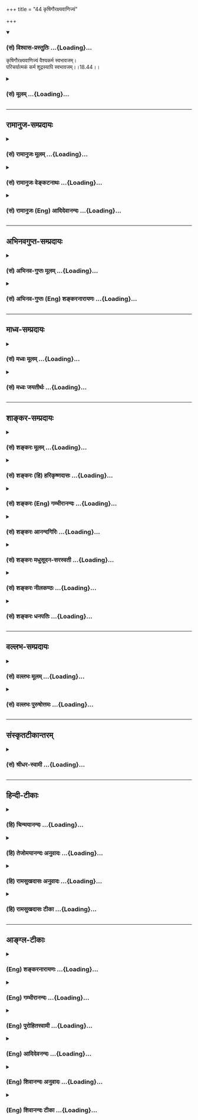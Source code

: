 +++
title = "44 कृषिगौरक्ष्यवाणिज्यं"

+++
<div class="js_include" newlevelforh1="3" title="(सं) विश्वास-प्रस्तुतिः" unfilled url="/purANam_vaiShNavam/mahAbhAratam/06-bhIShma-parva/03-bhagavad-gItA-parva/saMskRtam/vishvAsa-prastutiH/18_moxa-saMnyAsa-yogaH/44_kRShigauraxyavANi.md">
<details open><summary><h3>(सं) विश्वास-प्रस्तुतिः ...{Loading}...</h3></summary>

कृषिगौरक्ष्यवाणिज्यं वैश्यकर्म स्वभावजम्।  
परिचर्यात्मकं कर्म शूद्रस्यापि स्वभावजम्।।18.44।।
</details>
</div>
<div class="js_include collapsed" newlevelforh1="3" title="(सं) मूलम्" unfilled url="/purANam_vaiShNavam/mahAbhAratam/06-bhIShma-parva/03-bhagavad-gItA-parva/saMskRtam/mUlam/18_moxa-saMnyAsa-yogaH/44_kRShigauraxyavANi.md">
<details><summary><h3>(सं) मूलम् ...{Loading}...</h3></summary>

कृषिगौरक्ष्यवाणिज्यं वैश्यकर्म स्वभावजम्।  
परिचर्यात्मकं कर्म शूद्रस्यापि स्वभावजम्।।18.44।।
</details>
</div>


_________________
## रामानुज-सम्प्रदायः
<div class="js_include collapsed" newlevelforh1="3" title="(सं) रामानुजः मूलम्" unfilled url="/purANam_vaiShNavam/mahAbhAratam/06-bhIShma-parva/03-bhagavad-gItA-parva/saMskRtam/rAmAnujaH/mUlam/18_moxa-saMnyAsa-yogaH/44_kRShigauraxyavANi.md">
<details><summary><h3>(सं) रामानुजः मूलम् ...{Loading}...</h3></summary>

।।18.44।।**कृषिः** सस्योत्पादनकर्षणम्। **गोरक्ष्यं** पशुपालनम् इत्यर्थः।
**वाणिज्यं** धनसंचयहेतुभूतं क्रयविक्रयात्मकं कर्म। एतद् **वैश्य**स्य
**स्वभावजं कर्म।** पूर्ववर्णत्रयपरिचर्यारूपं **शूद्रस्य स्वभावजं
कर्म। तद् एतत् चतुर्णां वर्णानां वृत्तिभिः सह कर्तव्यानां
शास्त्रविहितानां यज्ञादिकर्मणां प्रदर्शनार्थम् उक्तम्। यज्ञादयो हि
त्रयाणां वर्णानां साधारणाः; शमदमादयः अपि त्रयाणां वर्णानां मुमुक्षूणां
साधारणाः। ब्राह्मणस्य तु सत्त्वोद्रेकस्य स्वाभाविकत्वेन शमदमादयः
सुखोपादानाः इति कृत्वा तस्य शमदमादयः स्वभावजं कर्म इति उक्तम्।
क्षत्रियवैश्ययोः तु स्वतो रजस्तमःप्रधानत्वेन शमदमादयो दुःखोपादानाः इति
कृत्वा न तत्कर्म इति उक्तम्। ब्राह्मणस्य तु वृत्तिः
याजनाध्यापनप्रतिग्रहाः। क्षत्रियस्य जनपदपरिपालनम्। वैश्यस्य कृष्यादयो
यथोक्ताः। शूद्रस्य तु कर्तव्यं वृत्तिः च पूर्ववर्णत्रयपरिचर्या एव।**

</details>
</div>
<div class="js_include collapsed" newlevelforh1="3" title="(सं) रामानुजः वेङ्कटनाथः" unfilled url="/purANam_vaiShNavam/mahAbhAratam/06-bhIShma-parva/03-bhagavad-gItA-parva/saMskRtam/rAmAnujaH/venkaTanAthaH/18_moxa-saMnyAsa-yogaH/44_kRShigauraxyavANi.md">
<details><summary><h3>(सं) रामानुजः वेङ्कटनाथः ...{Loading}...</h3></summary>

  
  
।।18.44।। रूढिं व्युत्पत्तिं चानुसृत्य फलतः स्वरूपतश्च कृषिं दर्शयति --
सस्योत्पादनं कर्षणमिति। एवं वाणिज्यव्याख्यानेऽपि ग्राह्यम्। गौः रक्ष्या
यत्र; तत्कर्म गोरक्ष्यमित्यभिप्रायेणाऽऽहपशुपालनमिति। रक्ष्यमिति भावार्थं
वा; रक्षणमित्यर्थः। गौरक्ष्यमिति वा पाठः। गा रक्षतीति गोरक्षः; तस्य कर्म
गौरक्ष्यं पशुपालनं वणिजः कर्म वाणिज्यमितिवत्। एवं विशः कर्म
वैश्यंगुणवचनब्राह्मणादिभ्यः कर्मणि च \[अष्टा.5।1।124\] इति
ष्यञ्प्रत्ययः।  
  
शास्त्रान्तरानुसारेण परिचर्यायाः प्रकृतत्रितयानुबन्धित्वमाह --
पूर्ववर्णत्रयेति। ननु षट्कर्मा ब्राह्मणः; त्रिकर्माणौ क्षत्ति्रयवैश्यौ;
शूद्रस्यापिभार्यारतिः शुचिर्भृत्यभर्ता श्राद्धक्रियान्वितः (क्रियारतः --
क्रियापरः)। नमस्कारेण मन्त्रेण पञ्चयज्ञान्न हापयेत् \[या.स्मृ.1।5।121\]
इत्यादयो धर्मा विधीयन्ते तत्कथमिह तत्कर्मणामियत्तानिर्देशः इत्यत्राऽऽह
-- तदेतदिति। प्रदर्शनीयानुदाहरतियज्ञादयो हीति। प्रदर्शनार्थत्वे
हेत्वन्तरमाह शमदमादयोऽपीति। शमादीनां मोक्षार्थिवर्णत्रयसाधारण्येन कथं
ब्राह्मणस्यैव तदुक्तमित्यत्राऽऽहब्राह्मणस्य त्विति। स्वभावप्रभवैः \[18।41
इति पूर्वोक्तानुविधानात्सहजत्वविवक्षयात्र स्वभावजशब्द इत्यभिप्रायेणाऽऽह
-- सत्त्वोद्रेकस्य स्वाभाविकत्वेन शमदमादयः सुखोपादाना इति।
वर्णान्तरगुणसम्भेदं निर्वहति -- क्षत्ति्रयवैश्ययोरिति। न
तत्कर्मेत्युक्तमिति तत्कर्मेति नोक्तमित्यन्वयः। उक्तानां वृत्तीनां
प्रदर्शनार्थत्वाय चतुर्णां वृत्त्यंशं विविच्य विविनक्तिब्राह्मणस्य तु
वृत्तिरित्यादिना। शूद्रधर्मो वृत्तिश्च याज्ञवल्क्येन स्मर्यते --
शूद्रस्य द्विजशुश्रूषा तयाऽजीवन्वणिग्भवेत्। शिल्पैर्वा
विविधैर्जीवेद्द्विजातिहितमाचरन् \[1।5।120\] इति मनुस्तत्र विशेषमाह --
विप्रसेवैव शूद्रस्य विशिष्टं कर्म कीर्त्यते \[10।123\] इति
तदिदमभिप्रेत्याऽऽह -- शूद्रस्य तु कर्तव्यं वृत्तिश्च
पूर्ववर्णंत्रयपरिचर्यैवेति।  
  
नन्विदमयुक्तंभार्यारतिः इत्यादेरुक्तत्वात्मां हि पार्थ व्यपाश्रित्य
इत्यारभ्यस्त्रियो वैश्यास्तथा शूद्रास्तेऽपि यान्ति परां गतिम् \[9।32\]
इति च स्वयमेवाऽऽहवसन्ते दीक्षयेद्विप्रम् इत्यारभ्यहेमन्ते शूद्रमेव च।
स्त्रियं च वर्षाकाले तु पञ्चरात्रविधानतः इति भगवत्समाराधनार्थं दीक्षा च
विहिता तथाब्राह्मणैः क्षत्ति्रयैर्वैश्यैः शूद्रैश्च कृतलक्षणैः।
अर्चनीयश्च सेव्यश्च नित्ययुक्तैः स्वकर्मसु।। सात्त्वतं विधिमास्थाय गीतः
सङ्कर्षणेन यः \[म.भा.66।3940\] इति दीक्षितशूद्रादेर्भगवदर्चनादिकं
स्पष्टमुक्तम्। तथा युगधर्मान् प्रक्रम्योच्यते -- कृतं नाम युगं पूर्वं
यत्र धर्मः सनातनः। कृतमेव न कर्तव्यं यस्मिन् काले नरोत्तम। ब्राह्मणाः
क्षत्ति्रया वैश्याः शूद्राश्च कृतलक्षणाः। कृते युगे समभवन् स्वकर्मनिरताः
सदा।। एकवेदसमायुक्ता एकमन्त्रविधिक्रियाः। पृथग्धर्मास्त्वेकवेद्या
धर्ममेकमनुव्रताः।। चातुराश्रम्ययुक्तेन कर्मणा कालयोगिना। अकामफलसंयोगात्
प्राप्नुवन्ति परां गतिम्।। \[वि.ध.108।19\] इति।  
  
श्रीसात्त्वते च -- अष्टाङ्गयोगयुक्तानां हृद्यागनिरतात्मनाम्।
योगिनामधिकारः स्यादेकस्मिन् हृदयेशये।। व्यामिश्रयागयुक्तानां विप्राणां
वेदवादिनाम्। समन्त्रे तु चतुर्व्यूहे ह्यधिकारो न चान्यथा।। त्रयाणां
क्षत्ति्रयादीनां प्रपन्नानां च तत्त्वतः। अमन्त्रमधिकारस्तु
चतुर्व्यूहक्रियाक्रमे।। सक्रिये मन्त्रचक्रे तु वैभवीये विवेकिनाम्।
ममतासन्निरस्तानां स्वकर्मनिरतात्मनाम्।। कर्मवाङ्मनसैः सम्यग्भक्तानां
परमेश्वरे। चतुर्णामधिकारो वै वृत्ते दीक्षाक्रमे सति \[7।8।9।10।11\]
इत्यधिकारविशेषनियमः कृतः। सप्तमे च व्रतविधानपरिच्छेदेदानार्चने तु
शूद्राणां व्रतकर्मणि सर्वदा। असिद्धान्नं तु विहितं सिद्धं वा
ब्राह्मणेच्छया।। स्वकर्मणा यथोत्कर्षमभ्येति च तथार्चनात्।
तस्मात्स्वेनाधिकारेण कुर्यादाराधनं सदा।। सर्वत्राधिकृतो विप्रो
वासुदेवादिपूजने। यथा तथा न
क्षत्त्राद्यास्तस्माच्छास्त्रार्थमाचरेत्।। नयेन्नक्ताशनैर्भक्त्या
दिनान्येतानि मौद्गल। व्रताद्यन्ते तु विहितं परिपीडं हि तस्य
वा।। \[7।53।54।55।56\] इति व्रतविशेषक्रमो दर्शितः। मौद्गलेति
भगवच्छास्त्रे शूद्रनाम। परिपीडमुपवासः। तथा मन्त्रेषु चैवं नियमोऽन्यत्र
कृतः। वौषट्स्वाहावषट्कारनिष्ठानां तु प्रतिक्रिया। नमस्कारेण विहिता इति।
तथा नारदीये श्रीमदष्टाक्षरकल्पे -- न स्वरः प्रणवोऽङ्गानि
नाप्यन्यविधयस्तथा। स्त्रीणां तु शूद्रजातीनां मन्त्रमात्रोक्तिरिष्यते
\[ना.अ.क.1।120\] इति।  
  
एवमेकादशीव्रतादयोऽपि सर्वसाधारणाः पुराणादिषु पठ्यन्ते। तथान्येऽपि
वर्ज्यावर्ज्यनियमाः कतिकति धर्मशास्त्रादिषु कथ्यन्ते। यथा --
कपिलाक्षीरपानेन ब्राह्मणीगमनेन च। शूद्रे वेदाक्षरेणैव निष्कृतिर्न
विधीयते (वेदाक्षरविचारेण शूद्रस्य नरकं
ध्रुवम्)।। \[पा.स्मृ.1।74\]हृत्कण्ठतालुगाभिस्तु यथासङ्ख्यं द्विजातयः।
शुध्येरन् स्त्री च शूद्रश्च सकृत्स्पृष्टाभिरन्ततःतेषां स एवाचमनकल्प अधिक
अहरहः()। केशश्मश्रुलोमनखवापनम् इत्यादि। तस्मात्जपस्तपस्तीर्थयात्रा
प्रव्रज्या मन्त्रसाधनम्। देवताराधनं चैव स्त्रीशूद्रपतनानि षट् इत्यादिकं
विहितव्यतिरिक्तवर्णत्रयशुश्रूषाविरुद्धविषयमिति योज्यम्। अपि च -- न
शूद्रा भगवद्भक्ता विप्रा भागवताः स्मृताः \[वि.सं.24।10\]
इत्यादिवचनाज्जयाख्यसंहितादिषु भागवतानां चतुर्णां समत्ववचनाच्च
भगवत्परिचर्यावशाद्वर्णत्रयपरिचर्यानिवृत्तिरपि सम्भवेत्। अतः कथंशूद्रस्य
तु कर्तव्यं वृत्तिश्च पूर्ववर्णत्रयपरिचर्यैव इति भाषितम्। अत्र ब्रूमः --
यद्यपि विहितव्यतिरिक्तविषयाः सर्वनिषेधाः विशिष्टसंस्कारगुणविशेषादिमतां च
शूद्राणामपि धर्मविशेषा विहिताः; तथापि ते सर्वे
वर्णत्रयपरिचर्याख्यप्रधानधर्माविरोधेन तन्नियुक्तैः शूद्रैः
तत्परिचर्याभावनयैवानुष्ठेयाः। अत एव ह्यत्रोच्यते,परिचर्यात्मकं कर्म इति।
अन्यथा परिचर्येत्येव वक्तव्यम् नच निष्प्रयोजनाधिकग्रहणं युक्तम्।  
  
आमनन्ति चरहस्याम्नायविदः -- ज्ञानज्ञापनसम्प्रेषणकर्मा ब्राह्मणः;
ज्ञानपरित्राणकर्मा क्षत्ति्रयः; ज्ञानबीजवर्धनकर्मा वैश्यः;
ज्ञानपर्युत्थानकर्मा शूद्रः; कृतयुगस्यान्ते त्रेतायुगस्यादौ
ब्राह्मणक्षत्ति्रयवैश्यशूद्रा भिद्यन्ते; तेषां भिन्नानां दृष्टिः न तथा
भवति; पथ्या रसना न तथा भवन्ति पुष्पफलमोषधिवनस्पतयो न तथा दधते तां
दृष्ट्वा ब्राह्मणक्षत्ति्रयवैश्यशूद्राणामसूया प्रादुर्बभूव -- शूद्रः
प्रथमजातिर्न वः पर्युत्थास्यामीति; वैश्यो द्वितीयजातिर्न वो बीजानि
वर्धयिष्यामीति; क्षत्ति्रयस्तृतीयजातिर्न वः परित्रास्य इति। तान्
ब्राह्मण इत्याह। आस्थिता यूयं न वो वक्ष्यामि इति। अत्र पर्युत्थानं
परिचर्या। एवं शूद्रः साधुः इत्यादिप्रकरणान्तराणि च द्रष्टव्यानि। एतेनन
शूद्रा भगवद्भक्ताः इत्यादिस्तुतिवाक्येन
वर्णत्रयपरिचर्यादिनिवृत्तिप्रसङ्गोऽपि प्रत्युक्तः; भगवदेकान्तशूद्रस्यैव
पर्युत्थानविधेः। भगवद्भक्तिस्तुतिपरत्वादेव हिसर्ववर्णेषु ते शूद्रा ये
ह्यभक्ता जनार्दने \[वि.सं.24।10\] इति व्यतिरेकनिन्दा। किं तर्ह्यत्र
स्तुतिनिन्दालम्बनम् आन्तरः सत्त्वादिगुणोन्मेषः। यदपेक्षया ब्राह्मणादेरेव
ब्रह्मण्यादिकं श्रुत्यादिषु कीर्त्यते -- मौनं चामौनं च निर्विद्याथ
ब्राह्मणः \[बृ.उ.3।5।1\] इति। विष्णुं क्रान्तं (विष्णुक्रान्तं) वासुदेवं
विजानन्विप्रो विप्रत्वं गच्छते तत्त्वदर्शी
\[शा.उ.4म.भा.13।16।2\]चण्डालमपि वृत्तस्थं तं देवा ब्राह्मणं विदुः
इत्यादि।  
  
यत्तु शारीरसत्त्वादिगुणतारतम्यनिबन्धनं जातिरूपं ब्राह्मण्यादिकं;
तस्यान्तरसत्त्वोन्मेषादावप्यनुवृत्तेराशरीरपातं जातिनियमः स्थित एव।
तदनुबन्धिनश्च धर्मास्तत एवावतिष्ठन्ते। अत एव हि विदितब्रह्मविद्योऽपि
विदुरः स्वस्य तद्वचनेऽनधिकारमाह -- शूद्रयोनावहं जातो
नातोऽन्यद्वक्तुमुत्सहे \[म.भा.5।41।5\] इति। शमादिगुणपौष्कल्ययोगिनि तु
शूद्रादौ स्त्रीधर्मिण्यां जनन्यामिवावज्ञानादिनिवृत्तिमात्रविशेषापेक्षया
जातिसामान्यवीक्षणप्रतिषेध इति। यथा स्मरन्ति -- एतैः समेतः शूद्रोऽपि
वार्धके मानमर्हति इति। अत एवभक्तिरष्टविधा ह्येषा यस्मिन् म्लेच्छेऽपि
वर्तते। तस्मै देयं ततो ग्राह्यं स च पूज्यो यथा ह्यहम्
\[गा.रु.पू.ख.219।7।8\] इत्यादिकमनुपप्लवपर्यन्ततयाऽपि निर्व्यूढम्।
साम्योक्तिरपि सर्वोत्कर्षफलादिसाम्यविषया अपशूद्रनयाद्यविरोधश्च। उक्तं
चाचार्यैर्भागवतत्वेन शूद्रस्योत्कर्षे ब्राह्मणस्यापि तेनैवोत्कर्ष इति
पुनर्वैषम्यमिति सर्वं समञ्जसम्। अतः सुष्ठूक्तं -- शूद्रस्य
वृत्तिकर्तव्ययोरैक्यम् इति। ,

</details>
</div>
<div class="js_include collapsed" newlevelforh1="3" title="(सं) रामानुजः (Eng) आदिदेवानन्दः" unfilled url="/purANam_vaiShNavam/mahAbhAratam/06-bhIShma-parva/03-bhagavad-gItA-parva/saMskRtam/rAmAnujaH/english/AdidevAnandaH/18_moxa-saMnyAsa-yogaH/44_kRShigauraxyavANi.md">
<details><summary><h3>(सं) रामानुजः (Eng) आदिदेवानन्दः ...{Loading}...</h3></summary>

18.44 'Agriculture' is cultivation to produce crops. The meaning of
'cattle breeding' is the protection and rearing of cattle. 'Trade' is
the activity causing the amassing of wealth through buying and selling.
This is the duty of Vaisya born of his inherent nature. The duty of a
Sudra, born of his inherent nature, is service to the three Orders
mentioned earlier. All these have been described to stress that the
occupational activities of the four stations are auxiliary to the
performance of sacrifices etc., which are ordained by the Sastra.
Sacrifices etc., are common to the first three stations. Control of the
senses etc., are common to those who, among the first three stations,
are anxious for release. As a Brahmana possesses preponderance of
Sattva, and as the control of the senses, mind etc., can be performed by
him easily and naturally, control of the senses etc., have been
prescribed as his duty. As control of the mind, senses etc., can be
performed only with difficulty by the Ksatriyas and the Vaisyas owing to
the preponderance of Rajas and Tamas respectively in them, these have
not been stated as their duty. The occupation of a Brahmana is
officiating as priest in sacrifices, teaching the Vedas and receiving
gifts. The occupation of a Ksatriya is protecting the people and that of
the Vaisyas is farming etc., as mentioned before. The duty and
occupation of the Sudra is service to the three stations.

</details>
</div>


_________________
## अभिनवगुप्त-सम्प्रदायः
<div class="js_include collapsed" newlevelforh1="3" title="(सं) अभिनव-गुप्तः मूलम्" unfilled url="/purANam_vaiShNavam/mahAbhAratam/06-bhIShma-parva/03-bhagavad-gItA-parva/saMskRtam/abhinava-guptaH/mUlam/18_moxa-saMnyAsa-yogaH/44_kRShigauraxyavANi.md">
<details><summary><h3>(सं) अभिनव-गुप्तः मूलम् ...{Loading}...</h3></summary>

।।18.41 -- 18.60।। एवमियता षण्णां प्रत्येकं त्रिस्वरूपत्वं धृत्यादीनां च
प्रतिपादितम्। तन्मध्यात् सात्त्विके राशौ वर्तमानो दैवीं संपदं प्राप्त इह
ज्ञाने योग्यः; त्वं च तथाविधः इत्यर्जुनः प्रोत्साहितः। अधुना तु इदमुच्यते
-- यदि तावदनया ज्ञानबुद्ध्या कर्मणि भवान् प्रवर्तते तदा
स्वधर्मप्रवृत्त्या विज्ञानपूततया च न कर्मसंबन्धस्तव। अथैतन्नानुमन्यसे;
तदवश्यं तव प्रवृत्त्या तावत् भाव्यम् जातेरेव तथाभावे स्थितत्वात्। यतः
सर्वः स्वभावनियतः +++(S;;N स्वस्वभावनियतः )+++ कुतश्चिद्दोषात्
तिरोहिततत्स्वभावः +++(S;;N -- हिततत्तत्स्वभावः )+++ कंचित्कालं भूत्वापि;
तत्तिरोधायकविगमे स्वभावं व्यक्त्यापन्नं लभत एव। तथाहि एवंविधो वर्णनां
स्वभावः। एवमवश्यंभाविन्यां प्रवृत्तौ ततः फलविभागिता भवेत्।। तदाह --
ब्राह्मणेत्यादि अवशोऽपि तत् इत्यन्तम्। ब्राह्मणादीनां
कर्मप्रविभागनिरूपणस्य स्वभावोऽश्यं नातिक्रामति,+++(S; ; N omit न and read
अतिक्रामति )+++ इति क्षत्रियस्वभावस्य भवतोऽनिच्छतोऽपि प्रकृतिः स्वभावाख्या
नियोक्तृताम् अव्यभिचारेण भजते। केवलं तया नियुक्तस्य पुण्यपापसंबन्धः। अतः
मदभिहितविज्ञानप्रमाणपुरःसरीकारेण कर्माण्यनुतिष्ठ। तथा सति बन्धो
निवर्त्स्यति। इत्यस्यार्थस्य परिकरघटनतात्पर्यं +++(S; ; N -- करबन्धघटन --
)+++ महावाक्यार्थस्य। अवान्तरवाक्यानां स्पष्टा ( ष्टोऽ ) र्थः। समासेन +++(S
omits समासेन )+++ ( श्लो. 50 ) संक्षेपेण। ज्ञानस्य; प्रागुक्तस्य। निष्ठां (
ष्ठा ) वाग्जालपरिहारेण निश्चितामाह। बुद्ध्या विशुद्धया इत्यादि सर्वमेतत्
व्याख्यातप्रायमिति न पुनरायस्यते,+++(N -- रारभ्यते )+++।

</details>
</div>
<div class="js_include collapsed" newlevelforh1="3" title="(सं) अभिनव-गुप्तः (Eng) शङ्करनारायणः" unfilled url="/purANam_vaiShNavam/mahAbhAratam/06-bhIShma-parva/03-bhagavad-gItA-parva/saMskRtam/abhinava-guptaH/english/shankaranArAyaNaH/18_moxa-saMnyAsa-yogaH/44_kRShigauraxyavANi.md">
<details><summary><h3>(सं) अभिनव-गुप्तः (Eng) शङ्करनारायणः ...{Loading}...</h3></summary>

18.44 See Comment under 18.60

</details>
</div>


_________________
## माध्व-सम्प्रदायः
<div class="js_include collapsed" newlevelforh1="3" title="(सं) मध्वः मूलम्" unfilled url="/purANam_vaiShNavam/mahAbhAratam/06-bhIShma-parva/03-bhagavad-gItA-parva/saMskRtam/madhvaH/mUlam/18_moxa-saMnyAsa-yogaH/44_kRShigauraxyavANi.md">
<details><summary><h3>(सं) मध्वः मूलम् ...{Loading}...</h3></summary>

।।18.44।। Sri Madhvacharya did not comment on this sloka.,

</details>
</div>
<div class="js_include collapsed" newlevelforh1="3" title="(सं) मध्वः जयतीर्थः" unfilled url="/purANam_vaiShNavam/mahAbhAratam/06-bhIShma-parva/03-bhagavad-gItA-parva/saMskRtam/madhvaH/jayatIrthaH/18_moxa-saMnyAsa-yogaH/44_kRShigauraxyavANi.md">
<details><summary><h3>(सं) मध्वः जयतीर्थः ...{Loading}...</h3></summary>

।।18.44।। Sri Jayatirtha did not comment on this sloka.  
  

</details>
</div>


_________________
## शाङ्कर-सम्प्रदायः
<div class="js_include collapsed" newlevelforh1="3" title="(सं) शङ्करः मूलम्" unfilled url="/purANam_vaiShNavam/mahAbhAratam/06-bhIShma-parva/03-bhagavad-gItA-parva/saMskRtam/shankaraH/mUlam/18_moxa-saMnyAsa-yogaH/44_kRShigauraxyavANi.md">
<details><summary><h3>(सं) शङ्करः मूलम् ...{Loading}...</h3></summary>

।।18.44।। --,**कृषिगौरक्ष्यवाणिज्यं** कृषिश्च गौरक्ष्यं च वाणिज्यं च
कृषिगौरक्ष्यवाणिज्यम्; कृषिः भूमेः विलेखनम्; गौरक्ष्यं गाः रक्षतीति
गोरक्षः तस्य भावः गौरक्ष्यम्; पाशुपाल्यम् इत्यर्थः; वाणिज्यं वणिक्कर्म
क्रयविक्रयादिलक्षणं **वैश्यकर्म** वैश्यजातेः कर्म वैश्यकर्म **स्वभावजम्।
परिचर्यात्मकं** शुश्रूषास्वभावं **कर्म शूद्रस्यापि स्वभावजम्**।।  
  
एतेषां जातिविहितानां कर्मणां सम्यगनुष्ठितानां स्वर्गप्राप्तिः फलं
स्वभावतः; वर्णा आश्रमाश्च स्वकर्मनिष्ठाः प्रेत्य कर्मफलमनुभूय ततः शेषेण
विशिष्टदेशजातिकुलधर्मायुःश्रुतवृत्तवित्तसुखमेधसो जन्म प्रतिपद्यन्ते
इत्यादिस्मृतिभ्यः (आ. स्मृ. 2।2।2।3) पुराणे च वर्णिनाम् आश्रमिणां च
लोकफलभेदविशेषस्मरणात्। कारणान्तरात्तु इदं वक्ष्यमाणं फलम् --,

</details>
</div>
<div class="js_include collapsed" newlevelforh1="3" title="(सं) शङ्करः (हि) हरिकृष्णदासः" unfilled url="/purANam_vaiShNavam/mahAbhAratam/06-bhIShma-parva/03-bhagavad-gItA-parva/saMskRtam/shankaraH/hindI/harikRShNadAsaH/18_moxa-saMnyAsa-yogaH/44_kRShigauraxyavANi.md">
<details><summary><h3>(सं) शङ्करः (हि) हरिकृष्णदासः ...{Loading}...</h3></summary>

।।18.44।। कृषि; गोरक्षा और वाणिज्य -- भूमिमें हल चलानेका नाम कृषि है;
गौओंकी रक्षा करनेवाला गोरक्ष है; उसका भाव गौरक्ष्य यानी पशुओंको पालना है
तथा क्रयविक्रयरूप वणिक् कर्मका नाम वाणिज्य है ये तीनों वैश्यकर्म हैं
अर्थात् वैश्यजातिके स्वाभाविक कर्म हैं। वैसे ही शूद्रका भी; परिचर्यात्मक
अर्थात् सेवारूप कर्म; स्वाभाविक है। जातिके उद्देश्यसे कहे हुए इन
कर्मोंका भलीप्रकार अनुष्ठान किये जानेपर स्वर्गकी प्राप्तिरूप स्वाभाविक
फल होता है। क्योंकि अपने कर्मोंमें तत्पर हुए वर्णाश्रमावलम्बी मरकर;
परलोकमें कर्मोंका फल भोगकर; बचे हुए कर्मफलके अनुसार श्रेष्ठ देश; काल;
जाति; कुल; धर्म; आयु; विद्या; आचार; धन; सुख और मेधा आदिसे युक्त; जन्म
ग्रहण करते हैं इत्यादि स्मृतिवचन हैं और पुराणमें भी वर्णाश्रमियोंके लिये
अलगअलग लोकप्राप्तिरूप फलभेद बतलाया गया है।

</details>
</div>
<div class="js_include collapsed" newlevelforh1="3" title="(सं) शङ्करः (Eng) गम्भीरानन्दः" unfilled url="/purANam_vaiShNavam/mahAbhAratam/06-bhIShma-parva/03-bhagavad-gItA-parva/saMskRtam/shankaraH/english/gambhIrAnandaH/18_moxa-saMnyAsa-yogaH/44_kRShigauraxyavANi.md">
<details><summary><h3>(सं) शङ्करः (Eng) गम्भीरानन्दः ...{Loading}...</h3></summary>

18.44 Svabyavajam, the natural; vaisya-karma, duties of the Vaisyas, of
the Vaisya caste; are krsi-gauraksyavanijyam, agriculture, cattle
rearing and trade: Krsi is tilling of land. Orre who rears cattle (go)
is goraksa; the abstract form of that word is gauraksyam,
animal-husbandry. Vanijyam means the occupation of a trader, consisting
of buying and selling. Sudrasya, of the Sudra; api, too; svabhavajam,
the natural; karma, duty; is paricaryatmakam, in the form of service.
When rightly pursued, the natural result of these duties enjoined for
the castes is the attainment of heaven-which act is evident from such
Smrti texts as, 'People belonging to the castes and stages of life, who
are true to their own duties, experience after death the fruit of their
actions. And after that, as a result of the remnants of their merits
they are born in some excellent region, caste and family, with greater
piety, longevity, learning, conduct, wealth, happiness and intelligence'
(Ap. Dh. Su. 2.2.2.3), etc. And in the Puranas also it is particularly
mentioned that poeple belonging to the (different) castes and stages of
life come to have specific results in the form of different worlds. But
this result that is going to be stated follows from a different cause:

</details>
</div>
<div class="js_include collapsed" newlevelforh1="3" title="(सं) शङ्करः आनन्दगिरिः" unfilled url="/purANam_vaiShNavam/mahAbhAratam/06-bhIShma-parva/03-bhagavad-gItA-parva/saMskRtam/shankaraH/AnandagiriH/18_moxa-saMnyAsa-yogaH/44_kRShigauraxyavANi.md">
<details><summary><h3>(सं) शङ्करः आनन्दगिरिः ...{Loading}...</h3></summary>

।।18.44।। वैश्यशूद्रयोः कर्म विवक्षयानुवदति -- **कृषीति।** स्पष्टार्थः।

</details>
</div>
<div class="js_include collapsed" newlevelforh1="3" title="(सं) शङ्करः मधुसूदन-सरस्वती" unfilled url="/purANam_vaiShNavam/mahAbhAratam/06-bhIShma-parva/03-bhagavad-gItA-parva/saMskRtam/shankaraH/madhusUdana-sarasvatI/18_moxa-saMnyAsa-yogaH/44_kRShigauraxyavANi.md">
<details><summary><h3>(सं) शङ्करः मधुसूदन-सरस्वती ...{Loading}...</h3></summary>

।।18.44।। कृषीति। कृषिरन्नोत्पत्त्यर्थं भूमेर्विलेखनम्। गोरक्षस्य भावो
गौरक्ष्यं पाशुपाल्यम्। वाणिज्यं वणिजः कर्म क्रयविक्रयादिलक्षणम्।
कुसीदमप्यत्रान्तर्गमनीयं वैश्यकर्म वैश्यजातेः कर्म स्वभावजं
तमउपसर्जनरजोगुणस्वभावजम्। परिचर्यात्मकं द्विजातिशुश्रूषात्मकं कर्म
शूद्रस्यापि स्वभावजं रजउपसर्जनतमोगुणस्वभावजम्।

</details>
</div>
<div class="js_include collapsed" newlevelforh1="3" title="(सं) शङ्करः नीलकण्ठः" unfilled url="/purANam_vaiShNavam/mahAbhAratam/06-bhIShma-parva/03-bhagavad-gItA-parva/saMskRtam/shankaraH/nIlakaNThaH/18_moxa-saMnyAsa-yogaH/44_kRShigauraxyavANi.md">
<details><summary><h3>(सं) शङ्करः नीलकण्ठः ...{Loading}...</h3></summary>

।।18.44।। वैश्यशूद्रयोः कर्माण्याह -- **कृषीति।** स्पष्टार्थः श्लोकः।

</details>
</div>
<div class="js_include collapsed" newlevelforh1="3" title="(सं) शङ्करः धनपतिः" unfilled url="/purANam_vaiShNavam/mahAbhAratam/06-bhIShma-parva/03-bhagavad-gItA-parva/saMskRtam/shankaraH/dhanapatiH/18_moxa-saMnyAsa-yogaH/44_kRShigauraxyavANi.md">
<details><summary><h3>(सं) शङ्करः धनपतिः ...{Loading}...</h3></summary>

।।18.44।। क्षात्रं कर्म व्युत्पाद्य वैश्यशूद्रयोस्तद्दर्शयति।
कृषिर्भूमेर्विलेखनम्। गां रजतीति गोरक्षः तस्य भावो गौरक्ष्यं
पाशुपाल्यम्। वाणिज्यं क्रयविक्रयादिलक्षणं वणिक्कर्म कृषिगौरक्ष्यवाणिज्यं
वैश्यजातेः कर्मस्वभावजं स्वभावप्रभवेन तमउपसर्जनरजोगुणेन प्रविभक्तम्।
परिचर्यात्मकं द्विजातिशूश्रूषास्वभावं कर्म शूद्रस्य शूद्रजातेरपि
स्वभावजं स्वभावप्रभवेन रजउपसर्जनतमोगुणेन प्रविभक्तमित्यर्थः।

</details>
</div>


_________________
## वल्लभ-सम्प्रदायः
<div class="js_include collapsed" newlevelforh1="3" title="(सं) वल्लभः मूलम्" unfilled url="/purANam_vaiShNavam/mahAbhAratam/06-bhIShma-parva/03-bhagavad-gItA-parva/saMskRtam/vallabhaH/mUlam/18_moxa-saMnyAsa-yogaH/44_kRShigauraxyavANi.md">
<details><summary><h3>(सं) वल्लभः मूलम् ...{Loading}...</h3></summary>

।।18.44।। वैश्यशूद्रयोराह -- कृषीति। कुसीदस्य वाणिज्ये निवेशनान्न
पृथगुक्तिः द्विजपरिचर्यात्मकं शूद्रस्येति मर्यादा इयं परिचर्यां भगवति
कृता चेत्सर्वेषां उत्तमफलदा भवेत्यद्वृत्त्या तुष्यते हरिः इति वाक्यात्।
स्पष्टमन्यत्।

</details>
</div>
<div class="js_include collapsed" newlevelforh1="3" title="(सं) वल्लभः पुरुषोत्तमः" unfilled url="/purANam_vaiShNavam/mahAbhAratam/06-bhIShma-parva/03-bhagavad-gItA-parva/saMskRtam/vallabhaH/puruShottamaH/18_moxa-saMnyAsa-yogaH/44_kRShigauraxyavANi.md">
<details><summary><h3>(सं) वल्लभः पुरुषोत्तमः ...{Loading}...</h3></summary>

  
  
।।18.44।। वैश्यस्याऽऽह -- कृषीति। कृषिः कर्षणं; गोरक्ष्यं पशुपालनं;
वाणिज्यं क्रयविक्रयात्मकम्; एतत् वैश्यस्य स्वभावाज्जातं कर्म।
शूद्रस्याऽऽह -- परिचर्यात्मकमिति। त्रैवर्णिकसेवनात्मकं शूद्रस्यापि
स्वभावजं स्वभावाज्जातं कर्म; यद्वा मत्परिचर्यात्मकं कर्म सर्वेषां
पूर्वोक्तानां शूद्रस्यापीत्यर्थः।  
  

</details>
</div>


_________________
## संस्कृतटीकान्तरम्
<div class="js_include collapsed" newlevelforh1="3" title="(सं) श्रीधर-स्वामी" unfilled url="/purANam_vaiShNavam/mahAbhAratam/06-bhIShma-parva/03-bhagavad-gItA-parva/saMskRtam/shrIdhara-svAmI/18_moxa-saMnyAsa-yogaH/44_kRShigauraxyavANi.md">
<details><summary><h3>(सं) श्रीधर-स्वामी ...{Loading}...</h3></summary>

।।18.44।। वैश्यशूद्रयोः कर्माह **-- कृषीति।** कृषिः कर्षणम्; गाः रक्षतीति
गोरक्षस्तस्य भावो गौरक्ष्यं पाशुपाल्यमित्यर्थः। वाणिज्यं क्रयविक्रयादि;
एतद्वैश्यस्य स्वभावजं कर्म। त्रैवर्णिकपरिचर्यात्मकं शूद्रस्यापि स्वभावजं
कर्म।

</details>
</div>


_________________
## हिन्दी-टीकाः
<div class="js_include collapsed" newlevelforh1="3" title="(हि) चिन्मयानन्दः" unfilled url="/purANam_vaiShNavam/mahAbhAratam/06-bhIShma-parva/03-bhagavad-gItA-parva/hindI/chinmayAnandaH/18_moxa-saMnyAsa-yogaH/44_kRShigauraxyavANi.md">
<details><summary><h3>(हि) चिन्मयानन्दः ...{Loading}...</h3></summary>

।।18.44।। प्रत्येक मनुष्य में गुणों की तारतम्यता किसी विशिष्ट अनुपात में
होती है और इसलिए प्रत्येक मनुष्य का अपना विशिष्ट स्वभाव भी होता है। इसी
कारण एक मनुष्य जिस कार्य विशेष को कुशलतापूर्वक कर सकता है; उसी कार्य को
अन्य व्यक्ति उतनी कुशलता से नहीं कर पाता। रजोगुणी क्षत्रिय को सात्त्विक
ब्राह्मण के समान ध्यानाभ्यास करना संभव नहीं होता। उसी प्रकार वैश्य और
शूद्र भी क्षत्रिय के शूरवीरतापूर्ण कर्मों को नहीं कर पायेंगे। सामाजिक
जीवन में सर्वोच्च प्रतिष्ठा के पद तक पहुँचने के लिए सभी मनुष्यों को
पूर्णत एकरूप अवसर प्राप्त नहीं हो सकते। तथापि; एक सामाजिक व्यवस्था सभी
मनुष्यों को अपनेअपने स्वभाव के अनुसार विकसित हाेने के लिए तुल्य अवसर
प्रदान कर सकती है। इस सिद्धांत या व्यवस्था को सफल बनाने हेतु विभिन्न
व्यक्तित्व (वर्णों) के मनुष्यों के लिए भिन्नभिन्न कर्तव्यों का विधान
किया गया है। वैश्य वृत्ति का पुरुष कृषि; गौपालन तथा वाणिज्य के क्षेत्र
में स्फूर्ति और प्रेरणा से कार्य करके अपने दोषों से मुक्त हो सकता है।
दोषमुक्ति से तात्पर्य वासनाक्षय से है। वाणिज्यादि कर्मों में उसकी
स्वाभाविक अभिरुचि होती है। उसी प्रकार अर्पण की भावना से सबकी सेवा करना
शूद्र का स्वाभाविक कर्म है। प्रत्येक मनुष्य के आन्तरिक स्वभाव के अनुसार
उसका वर्ण और कर्म निर्धारित किया जा सकता है। अपने स्वभाव के विपरीत कर्म
में नियुक्त किये जाने पर मनुष्य न केवल उस कर्म क्षेत्र में दुर्व्यवस्था
उत्पन्न करता है; वरन् अपनी स्वयं की भी हानि कर लेता है। उदाहरणार्थ यदि
किसी क्षत्रिय से कहा जाये कि वह सेवाभाव पूर्वक पंखा झलने का कार्य करे;
तो वह सम्भवत विनम्रता से उसे स्वीकार कर लेगा परन्तु तत्काल ही अपने
स्वभाववश किसी दूसरे व्यक्ति को पंखा लाने की आज्ञा देगा इसी प्रकार यदि
किसी वैश्य को मन्दिर का पुजारी बना दिया जाये; तो वह पवित्र स्थान; शीघ्र
ही; किसी व्यापारिक केन्द्र से भी निम्न स्तर का बन जायेगा और यदि उसके
हाथों में राजसत्ता सौंप दी जाये; तो वह अपने स्वभाव से विवश उस प्राप्त
अधिकार द्वारा लाभदायक व्यापार करना प्रारम्भ कर देगा जनता इसे ही
भ्रष्टाचार कहती है हम सबको आत्मनिरीक्षण के द्वारा अपना वर्ण और कर्म
निर्धारित करना चाहिए। किसी भी उच्चवर्गीय पुरुष को निम्नवर्णीय मनुष्यों
की ओर अनादर भाव से देखने का अधिकार नहीं है। प्रत्येक व्यक्ति यथाशक्ति
समाज की सेवा करता है। ईश्वरार्पण की भावना से समाज की सेवा करते हुए
प्रत्येक मनुष्य को आत्मविकास तथा पूर्णत्व प्राप्ति के लिए साधनारत रहना
चाहिए। इसी विषय में भगवान् श्रीकृष्ण कहते हैं

</details>
</div>
<div class="js_include collapsed" newlevelforh1="3" title="(हि) तेजोमयानन्दः अनुवादः" unfilled url="/purANam_vaiShNavam/mahAbhAratam/06-bhIShma-parva/03-bhagavad-gItA-parva/hindI/tejomayAnandaH/anuvAdaH/18_moxa-saMnyAsa-yogaH/44_kRShigauraxyavANi.md">
<details><summary><h3>(हि) तेजोमयानन्दः अनुवादः ...{Loading}...</h3></summary>

।।18.44।। कृषि, गौपालन तथा वाणिज्य - ये वैश्य के स्वाभाविक कर्म हैं, और
शूद्र का स्वाभाविक कर्म है परिचर्या अर्थात् सेवा करना।।

</details>
</div>
<div class="js_include collapsed" newlevelforh1="3" title="(हि) रामसुखदासः अनुवादः" unfilled url="/purANam_vaiShNavam/mahAbhAratam/06-bhIShma-parva/03-bhagavad-gItA-parva/hindI/rAmasukhadAsaH/anuvAdaH/18_moxa-saMnyAsa-yogaH/44_kRShigauraxyavANi.md">
<details><summary><h3>(हि) रामसुखदासः अनुवादः ...{Loading}...</h3></summary>

।।18.44।। खेती करना, गायोंकी रक्षा करना और शुद्ध व्यापार करना -- ये
सब-के-सब वैश्यके स्वाभाविक कर्म हैं, तथा चारों वर्णोंकी सेवा करना
शूद्रका भी स्वाभाविक कर्म है।

</details>
</div>
<div class="js_include collapsed" newlevelforh1="3" title="(हि) रामसुखदासः टीका" unfilled url="/purANam_vaiShNavam/mahAbhAratam/06-bhIShma-parva/03-bhagavad-gItA-parva/hindI/rAmasukhadAsaH/TIkA/18_moxa-saMnyAsa-yogaH/44_kRShigauraxyavANi.md">
<details><summary><h3>(हि) रामसुखदासः टीका ...{Loading}...</h3></summary>

।।18.44।।***व्याख्या --***  **कृषिगौरक्ष्यवाणिज्यं वैश्यकर्म स्वभावजम्
--** खेती करना; गायोंकी रक्षा करना; उनकी वंशवृद्धि करना और शुद्ध व्यापार
करना -- ये कर्म वैश्यमें स्वाभाविक होते हैं। शुद्ध व्यापार करनेका
तात्पर्य है -- जिस देशमें; जिस समय; जिस वस्तुकी आवश्यकता हो; लोगोंके
हितकी भावनासे उस वस्तुको (जहाँ वह मिलती हो; वहाँसे ला करके) उसी देशमें
पहुँचाना प्रजाकी आवश्यक वस्तुओंके अभावकी पूर्ति कैसे हो; वस्तुओंके
अभावमें कोई कष्ट न पाये -- इस भावसे सच्चाईके साथ वस्तुओंका वितरण
करना। ,भगवान् श्रीकृष्ण (नन्दबाबाको लेकर) अपनेको वैश्य ही मानते हैं
**(टिप्पणी प₀ 929)**। इसलिये उन्होंने स्वयं गायों और बछड़ोंको चराया। मनु
महाराजने वैश्यवृत्तिमें **पशूनां रक्षणम्** (मनुस्मृति 1। 90) (पशुओंकी
रक्षा करना) कहा है; पर यहाँ भगवान् (उपर्युक्त पदोंसे) अपने जातिभाईयोंसे
मानो यह कहते हैं कि तुम लोग सब पशुओंका पालन; उनकी रक्षा न कर सको तो
कमसेकम गायोंका पालन और उनकी रक्षा जरूर करना। गायोंकी वृद्धि न कर सको तो
कोई बात नहीं परन्तु उनकी रक्षा जरूर करना; जिससे हमारा गोधन घट न जाय।
इसलिये वैश्यसमाजको चाहिये कि वह गायोंकी रक्षामें अपना तनमनधन लगा दे;
उनकी रक्षा करनेमें अपनी शक्ति बचाकर न रखे।  
  
**गोरक्षासम्बन्धी विशेष बात**  
  
मनुष्योंके लिये गाय सब दृष्टियोंमें पालनीय है। गायसे अर्थ; धर्म; काम और
मोक्ष -- इन चारों पुरुषार्थोंकी सिद्धि होती है। आजके अर्थप्रधान युगमें
तो गाय अत्यन्त ही उपयोगी है। गोपालनसे; गायके दूध; घी; गोबर आदिसे धनकी
वृद्धि होती है। हमारा देश कृषिप्रधान है। अतः यहाँ खेतीमें जितनी प्रधानता
बैलोंकी है; उतनी प्रधानता अन्य किसीकी भी नहीं है। भैंसेके द्वारा भी खेती
की जाती है; पर खेतींमें जितना काम बैल कर सकता है; उतना भैंसा नहीं कर
सकता। भैंसा बलवान् तो होता है; पर वह धूप सहन नहीं कर सकता। धूपमें,चलनेसे
वह जीभ निकाल देता है; जब कि बैल धूपमें भी चलता रहता है। कारण कि भैंसेमें
सात्त्विक बल नहीं होता; जबकि बैलमें सात्त्विक बल होता है। बैलोंकी
अपेक्षा भैंसे कम भी होते हैं। ऐसे ही ऊँटसे भी खेती की जाती है; पर ऊँट
भैंसेसे भी कम होते हैं और बहुत महँगे होते हैं। खेती करनेवाला हरेक आदमी
ऊँट नहीं खरीद सकता। आजकल अच्छेअच्छे जवान बैल मारे जानेके कारण बैल भी
महँगे हो गये हैं; तो भी वे ऊँटजितने महँगे नहीं हैं। यदि घरोंमें गायें
रखी जायँ तो बैल घरोंमें ही पैदा हो जाते हैं; खरीदने नहीं पड़ते। विदेशी
गायोंके जो बैल होते हैं; वे खेतीमें काम नहीं आ सकते क्योंकि उनके कन्धे न
होनेसे उनपर जुआ नहीं रखा जा सकता। गाय पवित्र होती है। उसके शरीरका स्पर्श
करनेवाली हवा भी पवित्र होती है। गायके गोबरगोमूत्र भी पवित्र होते हैं।
गोबरसे लिपे हुए घरोंमें प्लेग; हैजा आदि भयंकर बीमारियाँ नहीं आतीं। इसके
सिवाय युद्धके समय गोबरसे लिपे हुए मकानोंपर बमका उतना असर नहीं होता;
जितना सीमेण्ट आदिसे बने हुए मकानोंपर होता है। गोबरमें जहर खींचनेकी विशेष
शक्ति होती है। काशीमें कोई व्यक्ति साँप काटनेसे मर गया। लोग उसकी
दाहक्रिया करनेके लिये उसको गङ्गाके किनारे ले गये। वहाँपर एक साधु रहते
थे। उन्होंने पूछा कि इस व्यक्तिको क्या हुआ लोगोंने कहा कि यह साँप
काटनेसे मरा है। साधुने कहा कि यह मरा नहीं है; तुमलोग गायका गोबर ले आओ।
गोबर लाया गया। साधुने उस व्यक्तिकी नासिकाको छोड़कर उसके पूरे शरीरमें
(नीचेऊपर) गोबरका लेप कर दिया। आधे घण्टेके बाद गोबरका फिर दूसरा लेप किया।
इससे उस व्यक्तिके श्वास चलने लगे और वह जी उठा। हृदयके रोगोंको दूर करनेके
लिये गोमूत्र बहुत उपयोगी है। छोटी बछड़ीका गोमूत्र रोज तोलादोतोला पीनेसे
पेटके रोग दूर हो जाते हैं। एक सन्तको दमाकी शिकायत थी; उनको गोमूत्रसेवनसे
बहुत फायदा हुआ है। आजकल तो गोबर और गोमूत्रसे अनेक रोगोंकी दवाइयाँ बनायी
जा रही हैं। गोबरसे गैस भी बनने लगी है। खेतोंमें गोबरगोमूत्रकी खादसे जो
अन्न पैदा होता है; वह भी पवित्र होता है। खेतोंमें गायोंके रहनेसे; गोबर
और गोमूत्रसे जमीनकी जैसी पुष्टि होती है; वैसी पुष्टि विदेशी रासायनिक
खादोंसे नहीं होती। जैसे; एक बार अंगूरकी खेती करनेवालेने बताया कि गोबरकी
खाद डालनेसे अंगूरके गुच्छे जितने बड़ेबड़े होते हैं; उतने विदेशी खाद
डालनेसे नहीं होते। विदेशी खाद डालनेसे कुछ ही वर्षोंमें जमीन खराब हो जाती
है अर्थात् उसकी उपजाऊशक्ति नष्ट हो जाती है। परन्तु गोबरगोमूत्रसे जमीनकी
उपजाऊशक्ति ज्योंकीत्यों बनी रहती है। विदेशोंमें रासायनिक खादसे बहुतसे
खेत खराब हो गये हैं; जिन्हें उपजाऊ बनानेके लिये वे लोग भारतसे गोबर मँगवा
रहे हैं और भारतसे गोबरके जहाज भरकर विदेशोंमें जा रहे हैं। हमारे देशकी
गायें सौम्य और सात्त्विक होती हैं। अतः उनका दूध भी सात्त्विक होता है;
जिसको पीनेसे बुद्धि तीक्ष्ण होती है और स्वभाव शान्ति; सौम्य होता है।
विदेशी गायोंका दूध तो ज्यादा होता है; पर उन गायोंमें गुस्सा बहुत होता
है। अतः उनका दूध पीनेसे मनुष्यका स्वभाव क्रूर होता है। भैंसका दूध भी
ज्यादा होता है; पर वह दूध सात्त्विक नहीं होता। उससे सात्त्विक बल नहीं
आता। सैनिकोंके घोड़ोंको गायका दूध पिलाया जाता है; जिससे वे घोड़े बहुत
तेज होते हैं। एक बार सैनिकोंने परीक्षाके लिये कुछ घोड़ोंको भैंसका दूध
पिलाया; जिससे घोड़े खूब मोटे हो गये। परन्तु जब नदी पार करनेका काम पड़ा
तो वे घोड़े पानीमें बैठ गये। भैंस पानीमें बैठा करती है अतः वही स्वभाव
घोड़ोंमें भी आ गया। ऊँटनीका दूध भी निकलता है; पर उस दूधका दही; मक्खन
होता ही नहीं। उसका दूध तामसी होनेसे दुर्गति देनेवाला होता है।
स्मृतियोंमें ऊँट; कुत्ता; गधा आदिको अस्पृश्य बताया गया है। सम्पूर्ण
धार्मिक कार्योंमें गायकी मुख्यता है। जातकर्म; चूड़ाकर्म; उपनयन आदि सोलह
संस्कारोंमें गायका; उसके दूध; घी; गोबर आदिका विशेष सम्बन्ध रहता है।
गायके घीसे ही यज्ञ किया जाता है। स्थानशुद्धिके लिये गोबर का ही चौका
लगाया जाता है। श्राद्धकर्ममें गायके दूधकी खीर बनायी जाती है।
नरकोंसे,बचनेके लिये गोदान किया जाता है। धार्मिक कृत्योंमें पञ्चगव्य
काममें लाया जाता है; जो गायके दूध; दही; घी; गोबर और गोमूत्र -- इन
पाँचोंसे बनता है। कामनापूर्तिके लिये किये जानेवाले यज्ञोंमें गायका घी आदि
काममें आता है। रघुवंशके चलनेमें गायकी ही प्रधानता थी। पौष्टिक;
वीर्यवर्धक चीजोंमें भी गायके दूध और घीका मुख्य स्थान है। निष्कामभावसे
गायकी सेवा करनेसे मुक्ति होती है। गायकी सेवा करनेमात्रसे अन्तःकरण निर्मल
होता है। भगवान् श्रीकृष्णने भी बिना जूतीके गोचारणकी लीला की थी; इसलिये
उनका नाम गोपाल पड़ा। प्राचीनकालमें ऋषिलोग वनमें रहते हुए अपने पास गाय
रखा करते थे। गायके दूध; घीसे उनकी बुद्धि प्रखर; विलक्षण होती थी; जिससे
वे बड़ेबड़े ग्रन्थोंकी रचना किया करते थे। आजकल तो उन ग्रन्थोंको ठीकठीक
समझनेवाले भी कम हैं। गायके दूधघीसे वे दीर्घायु होते थे। इसलिये गायके
घीका एक नाम आयु भी है। बड़ेबड़े राजालोग भी उन ऋषियोंके पास आते थे और
उनकी सलाहसे राज्य चलाते थे। गोरक्षाके लिये बलिदान करनेवालोंकी कथाओंसे
इतिहास; पुराण भरे पड़े हैं। बड़े भारी दुःखकी बात है कि आज हमारे देशमें
पैसोंके लोभसे रोजाना हजारोंकी संख्यामें गायोंकी हत्या की जा रही है अगर
इसी तरह गोहत्या चलती रही तो एक समय गोवंश समाप्त हो जायगा। जब गायें नहीं
रहेंगी; तब क्या दशा होगी; कितनी आफतें आयेंगी -- इसका अन्दाजा नहीं लगाया
जा सकता। जब गायें खत्म हो जायेंगी; तब गोबर नहीं रहेगा और गोबरकी खाद न
रहनेसे जमीन भी उपजाऊ नहीं रहेगी। जमीनके उपजाऊ न रहनेसे खेती कैसे होगी
खेती न होनेसे अन्न तथा वस्त्र (कपास) कैसे मिलेगा लोगोंको शरीरनिर्वाहके
लिये अन्नजल और वस्त्र भी मिलना मुश्किल हो जायगा। गाय और उसके दूध; घी;
गोबर आदिके न रहनेसे प्रजा बहुत दुःखी हो जायगी। गोधनके अभावमें देश पराधीन
और दुर्बल हो जायगा। वर्तमानमें भी अकाल; अनावृष्टि; भूकम्प; आपसी कलह
आदिके होनेमें गायोंकी हत्या मुख्य कारण है। अतः अपनी पूरी शक्ति लगाकर हर
हालतमें गायोंकी रक्षा करना; उनको कत्लखानोंमें जानेसे रोकना हमारा परम
कर्तव्य है। गायोंकी रक्षाके लिये भाईबहनोंको चाहिये कि वे गायोंका पालन
करें; उनको अपने घरोंमें रखें। गायका ही दूधघी खायें; भैंस आदिका नहीं।
घरोंमें गोबरगैसका प्रयोग किया जाय। गायोंकी रक्षाके उद्देश्यसे ही
गोशालाएँ बनायी जाएँ; दूधके उद्देश्यसे नहीं। जितनी गोचरभूमियाँ हैं; उनकी
रक्षा की जाय तथा सरकारसे और गोचरभूमियाँ छुड़ाई जायँ। सरकारकी
गोहत्यानितिका विरोध किया जाय और सरकारसे अनुरोध किया जाय कि वह देशकी
रक्षाके लिये पूरे देशमें तत्काल पूर्णरूपसे गोहत्या बन्द
करे।**परिचर्यात्मकं कर्म शूद्रस्यापि स्वभावजम् --** चारों वर्णोंकी सेवा
करना; सेवाकी सामग्री तैयार करना और चारों वर्णोंके कार्योंमें कोई बाधा;
अड़चन न आये; सबको सुखआराम हो -- इस भावसे अपनी बुद्धि; योग्यता; बलके
द्वारा सबकी सेवा करना शूद्रका स्वाभाविक कर्म है।  
  
यहाँ एक शङ्का पैदा होती है कि भगवान्ने चारों वर्णोंकी उत्पत्तिमें
सत्त्व; रज और तम -- इन तीन गुणोंको कारण बताया। उसमें तमोगुणकी प्रधानतासे
शूद्रकी उत्पत्ति बतायी और गीतामें जहाँ तमोगुणका वर्णन हुआ है; वहाँपर
उसके अज्ञान; प्रमाद; आलस्य; निद्रा; अप्रकाश; अप्रवृत्ति और मोह -- ये सात
अवगुण बताये हैं (गीता 14। 8 13। 17)। अतः ऐसे तमोगुणकी प्रधानतावाले
शूद्रसे सेवा कैसे होगी क्योंकि वह आलस्य; प्रमाद आदिमें पड़ा रहेगा तो
सेवा कैसे कर सकेगा सेवा बहुत ऊँचे दर्जेकी चीज है। ऐसे ऊँचे कर्मका
भगवान्ने शूद्रके लिये कैसे विधान कियायदि इस शङ्कापर गुणोंकी दृष्टिसे
विचार किया जाय तो गीतामें आया है कि सत्त्वगुणवाले ऊँचे लोकोंमें जाते
हैं; रजोगुणवाले मरकर पीछे मध्यलोक अर्थात् मृत्युलोकमें जाते हैं और
तमोगुणवाले अधोगतिमें जाते हैं (गीता 14। 18)। इसमें भी वास्तवमें न देखा
जाय तो रजोगुणके बढ़नेपर जो मरता है; वह कर्मप्रधान मनुष्ययोनिमें जन्म
लेता है -- **रजसि प्रलयं गत्वा कर्मसङ्गिषु जायते** (गीता 14। 15)। इन
सबका तात्पर्य यह हुआ कि मनुष्यमात्र रजःप्रधान (रजोगुणकी प्रधानतावाला)
है। रजःप्रधानवालोंमें जो सात्त्विक; राजस और तामस -- तीन गुण होते हैं; उन
तीनों गुणोंसे ही चारों वर्णोंकी रचना की गयी है। इसलिये कर्म करना सबमें
मुख्य होता है और इसीको लेकर मनुष्योंको कर्मयोनि कहा गया है तथा गीतामें
भी चारों वर्णोंके कर्मोंके लिये स्वभावज कर्म; स्वभावनियत कर्म आदि पद आये
हैं। अतः शूद्रका परिचर्या अर्थात् सेवा करना स्वभावज कर्म है; जिसमें उसे
परिश्रम नहीं होता।  
  
मनुष्यमात्र कर्मयोनि होनेपर भी ब्राह्मण; क्षत्रिय और वैश्यमें
विवेकविचारका विशेष तारतम्य रहता है और शुद्धि भी रहती है परन्तु शूद्रमें
मोहकी प्रधानता रहनेसे उसमें विवेक बहुत दब जाता है। इस दृष्टिसे शूद्रके
सेवाकर्ममें विवेककी प्रधानता न होकर आज्ञापालनकी प्रधानता रहती है --
**अग्या सम न सुसाहिब सेवा** (मानस 2। 301। 2)। इसलिये चारों वर्णोंकी
आज्ञाके अनुसार सेवा करना; सुखसुविधा जुटा देना शूद्रके लिये स्वाभाविक
होता है। शुद्रोंके कर्म परिचर्यात्मक अर्थात् सेवास्वरूप होते हैं। उनके
शारीरिक; सामाजिक; नागरिक; ग्रामणिक आदि सबकेसब कर्म ठीक तरहसे सम्पन्न
होते हैं; जिनसे चारों ही वर्णोंके जीवननिर्वाहके लिये सुखसुविधा; अनुकूलता
और आवश्यकताकी पूर्ति होती है।  
  
**स्वाभाविक कर्मोंका तात्पर्य**  
  
चेतन जीवात्मा और जड प्रकृति -- दोनोंका स्वभाव भिन्नभिन्न है। चेतन
स्वाभाविक ही निर्विकार अर्थात् परिवर्तनरहित है और प्रकृति स्वाभाविक ही
विकारी अर्थात् परिवर्तनशील है। अतः इन दोनोंका स्वभाव भिन्नभिन्न होनेसे
इनका सम्बन्ध स्वाभाविक नहीं है किंतु चेतनने प्रकृतिके साथ अपना सम्बन्ध
मानकर उस सम्बन्धकी सद्भावना कर ली है अर्थात् सम्बन्ध है ऐसा मान लिया है।
इसीको गुणोंका सङ्ग कहते हैं; जो जीवात्माके अच्छीबुरी योनियोंमें जन्म
लेनेका कारण है -- **कारणं गुणसङ्गोस्य सदसद्योनिजन्मसु** (गीता 13। 21)।
इस सङ्गके कारण; गुणोंके तारतम्यसे जीवका ब्राह्मणादि वर्णमें जन्म होता
है। गुणोंके तारतम्यसे जिस वर्णमें जन्म होता है; उन गुणोंके अनुसार ही उस
वर्णके कर्म स्वाभाविक; सहज होते हैं जैसे -- ब्राह्मणके लिये शम; दम आदि
क्षत्रियके लिये शौर्य; तेज आदि वैश्यके लिये खेती; गौरक्षा आदि और शूद्रके
लिये सेवा -- ये कर्म स्वतःस्वाभाविक होते हैं। तात्पर्य है कि चारों
वर्णोंको इन कर्मोंको करनेमें परिश्रम नहीं होता क्योंकि गुणोंके अनुसार
स्वभाव और स्वभावके अनुसार उनके लिये कर्मोंका विधान है। इसलिये इन
कर्मोंमें उनकी स्वाभाविक ही रुचि होती है। मनुष्य इन स्वाभाविक कर्मोंको
जब अपने लिये अर्थात् अपने स्वार्थ; भोग और आरामके लिये करता है; तब वह उन
कर्मोंसे बँध जाता है। जब उन्हीं कर्मोंको स्वार्थ और अभिमानका त्याग करके
निष्कामभावपूर्वक संसारके हितके लिये करता है; तब कर्मयोग हो जाता है; और
उन्हीं कर्मोंसे सब संसारमें व्यापक परमात्माका पूजन करता है अथवा
भगवत्परायण होकर केवल भगवत्सम्बन्धी कर्म (जप; ध्यान; सत्सङ्ग; स्वाध्याय
आदि) करता है; तब वह भक्तियोग हो जाता है। फिर प्रकृतिके गुणोंका सर्वथा
सम्बन्धविच्छेद हो जानेपर केवल एक परमात्मतत्त्व ही रह जाता है; जिसमें
सिद्ध महापुरुषके स्वरूपकी स्वतःसिद्ध स्वतन्त्रता; अखण्डता; निर्विकारताकी
अनुभूति रह जाती है। ऐसा होनेपर भी उसके शरीर; मन; बुद्धि और इन्द्रियोंके
द्वारा अपनेअपने वर्ण; आश्रमकी मर्यादाके अनुसार निर्लिप्ततापूर्वक
शास्त्रविहित कर्म स्वाभाविक होते हैं; जो कि संसारमात्रके लिये आदर्श होते
हैं। प्रभुकी तरफ आकृष्ट होनेसे प्रतिक्षण प्रेम बढ़ता रहता है; जो अनन्त
आनन्दस्वरूप है।**जाति जन्मसे मानी जाय या कर्मसे** ऊँचनीच योनियोंमें
जितने भी शरीर मिलते हैं; वे सब गुण और कर्मके अनुसार ही मिलते हैं। गुण और
कर्मके अनुसार ही मनुष्यका जन्म होता है इसलिये मनुष्यकी जाति जन्मसे ही
मानी जाती है। अतः स्थूलशरीरकी दृष्टिसे विवाह; भोजन आदि कर्म जन्मकी
प्रधानतासे ही करने चाहिये अर्थात् अपनी जाति या वर्णके अनुसार ही भोजन;
विवाह आदि कर्म होने चाहिये।  
  
दूसरी बात; जिस प्राणीका सांसारिक भोग; धन; मान; आराम; सुख आदिका उद्देश्य
रहता है; उसके लिये वर्णके अनुसार कर्तव्यकर्म करना और वर्णकी मर्यादामें
चलना आवश्यक हो जाता है। यदि वह वर्णकी मर्यादामें नहीं चलता; तो उसका पतन
हो जाता है **(टिप्पणी प₀ 932)**। परन्तु जिसका उद्देश्य केवल परमात्मा ही
है; संसारके भोग आदि नहीं; उसके लिये सत्सङ्ग; स्वाध्याय; जप; ध्यान; कथा;
कीर्तन; परस्पर विचारविनिमय आदि भगवत्सम्बन्धी काम मुख्य होते हैं।
तात्पर्य है कि परमात्माकी प्राप्तिमें प्राणीके पारमार्थिक भाव; आचरण
आदिकी मुख्यता है; जाति या वर्णकी नहीं। तीसरी बात; जिसका उद्देश्य
परमात्माकी प्राप्तिका है; वह भगवत्सम्बन्धी कार्योंको मुख्यतासे करते हुए
भी वर्णआश्रमके अनुसार अपने कर्तव्यकर्मोंको पूजनबुद्धिसे केवल
भगवत्प्रीत्यर्थ ही करता है।  
  
आगे छियालीसवें श्लोकमें भगवान्ने बड़ी श्रेष्ठ बात बतायी है कि जिससे
सम्पूर्ण संसार पैदा हुआ है और जिससे सम्पूर्ण संसार व्याप्त है; उस
परमात्माका ही लक्ष्य रखकर; उसके प्रीत्यर्थ ही पूजनरूपसे अपनेअपने वर्णके
अनुसार कर्म किये जायँ। इसमें मनुष्यमात्रका अधिकार है। देवता; असुर; पशु;
पक्षी आदिका स्वतः अधिकार नहीं है परन्तु उनके लिये भी परमात्माकी तरफसे
निषेध नहीं है। कारण कि सभी परमात्माका अंश होनेसे परमात्माकी प्राप्तिके
सभी अधिकारी हैं। प्राणिमात्रका भगवान्पर पूरा अधिकार है। इससे भी यह सिद्ध
होता है कि आपसके व्यवहारमें अर्थात् रोटी; बेटी और शरीर आदिके साथ बर्ताव
करनेमें तो जन्म की प्रधानता है और परमात्माकी प्राप्तिमें भाव; विवेक और
कर्म की प्रधानता है। इसी आशयको लेकर भागवतकारने कहा है कि जिस मनुष्यके
वर्णको बतानेवाला जो लक्षण कहा गया है; वह यदि दूसरे वर्णवालेमें भी मिले
तो उसे भी उसी वर्णका समझ लेना चाहिये **(टिप्पणी प₀ 933.1)**। अभिप्राय यह
है कि ब्राह्मणके शमदम आदि जितने लक्षण हैं; वे लक्षण या गुण स्वाभाविक ही
किसीमें हों तो जन्ममात्रसे नीचा होनेपर भी उसको नीचा नहीं मानना चाहिये।
ऐसे ही महाभारतमें युधिष्ठिर और नहुषके संवादमें आया है कि जो शूद्र
आचरणोंमें श्रेष्ठ है; उस शूद्रको शूद्र नहीं मानना चाहिये और जो ब्राह्मण
ब्राह्मणोचित कर्मोंसे रहित है; उस ब्राह्मणको ब्राह्मण नहीं मानना चाहिये
**(टिप्पणी प₀ 933.2)** अर्थात् वहाँ कर्मोंकी ही प्रधानता ली गयी है;
जन्मकी नहीं। शास्त्रोंमें जो ऐसे वचन आते हैं; उन सबका तात्पर्य है कि कोई
भी नीच वर्णवाला साधारणसेसाधारण मनुष्य अपनी पारमार्थिक उन्नति कर सकता है;
इसमें संदेहकी कोई बात नहीं है। इतना ही नहीं; वह उसी वर्णमें रहता हुआ शम;
दम आदि जो सामान्य धर्म हैं; उनका साङ्गोपाङ्ग पालन करता हुआ अपनी
श्रेष्ठताको प्रकट कर सकता है। जन्म तो पूर्वकर्मोंके अनुसार हुआ है; इसमें
वह बेचारा क्या कर सकता है परन्तु वहीं (नीच वर्णमें) रहकर भी वह अपनी नयी
उन्नति कर सकता है। उस नयी उन्नतिमें प्रोत्साहित करनेके लिये ही
शास्त्रवचनोंका आशय मालूम देता है कि नीच वर्णवाला भी नयी उन्नति करनेमें
हिम्मत न हारे। जो ऊँचे वर्णवाला होकर भी वर्णोचित काम नहीं करता; उसको भी
अपने वर्णोचित काम करनेके लिये शास्त्रोंमें प्रोत्साहित किया है जैसे --
**ब्राह्मणस्य हि देहोऽयं क्षुद्रकामाय नेष्यते**। (श्रीमद्भा0 11। 17। 42)
जिन ब्राह्मणोंका खानपान; आचरण सर्वथा भ्रष्ट है; उन ब्राह्मणोंका
वचनमात्रसे भी आदर नहीं करना चाहिये -- ऐसा स्मृतिमें आया है (मनु0 4। 30।
192)। परन्तु जिनके आचरण श्रेष्ठ हैं; जो भगवान्के भक्त हैं; उन
ब्राह्मणोंकी भागवत आदि पुराणोंमें और महाभारत; रामायण आदि
इतिहासग्रन्थोंमें बहुत महिमा गायी गयी है।  
  
भगवान्का भक्त चाहे कितनी ही नीची जातिका क्यों न हो; वह भक्तिहीन विद्वान्
ब्राह्मणसे श्रेष्ठ है **(टिप्पणी प₀ 933.3)**। ब्राह्मणको विराट्रूप
भगवान्का मुख; क्षत्रियको हाथ; वैश्यको ऊरु (मध्यभाग) और शूद्रको पैर बताया
गया है। ब्राह्मणको मुख बतानेका तात्पर्य है कि उनके पास ज्ञानका संग्रह
है; इसलिये चारों वर्णोंको पढ़ाना; अच्छी शिक्षा देना और उपदेश सुनाना --
यह मुखका ही काम है। इस दृष्टिसे ब्राह्मण ऊँचे माने गये। क्षत्रियको हाथ
बतानेका तात्पर्य है कि वे चारों वर्णोंकी शत्रुओंसे रक्षा करते हैं। रक्षा
करना मुख्यरूपसे हाथोंका ही काम है जैसे -- शरीरमें फोड़ाफुंसी आदि हो जाय
तो हाथोंसे ही रक्षा की जाती है शरीरपर चोट आती हो तो रक्षाके लिये हाथ ही
आड़ देते हैं; और अपनी रक्षाके लिये दूसरोंपर हाथोंसे ही चोट पहुँचायी जाती
है आदमी कहीं गिरता है तो पहले हाथ ही टिकते हैं। इसलिये क्षत्रिय हाथ हो
गये। अराजकता फैल जानेपर तो जन; धन; आदिकी रक्षा करना चारों वर्णोंका धर्म
हो जाता है। वैश्यको मध्यभाग कहनेका तात्पर्य है कि जैसे पेटमें अन्न; जल;
औषध आदि डाले जाते हैं तो उनसे शरीरके सम्पूर्ण अवयवोंको खुराक मिलती है और
सभी अवयव पुष्ट होते हैं; ऐसे ही वस्तुओंका संग्रह करना; उनका यातायात
करना; जहाँ जिस चीजकी कमी हो वहाँ पहुँचाना; प्रजाको किसी चीजका अभाव न
होने देना वैश्यका काम है। पेटमें अन्नजलका संग्रह सब शरीरके लिये होता है
और साथमें पेटको भी पुष्टि मिल जाती है क्योंकि मनुष्य केवल पेटके लिये पेट
नहीं भरता। ऐसे ही वैश्य केवल दूसरोंके लिये ही संग्रह करे; केवल अपने लिये
नहीं। वह ब्राह्मण आदिको दान देता है; क्षत्रियोंको टैक्स देता है; अपना
पालन करता है और शूद्रोंको मेहनताना देता है। इस प्रकार वह सबका पालन करता
है। यदि वह संग्रह नहीं करेगा; कृषि; गौरक्ष्य और वाणिज्य नहीं करेगा तो
क्या देगाशूद्रको चरण बतानेका तात्पर्य है कि जैसे चरण सारे शरीरको उठाये
फिरते हैं और पूरे शरीरकी सेवा चरणोंसे ही होती है; ऐसे ही सेवाके आधारपर
ही चारों वर्ण चलते हैं। शूद्र अपने सेवाकर्मके द्वारा सबके आवश्यक
कार्योंकी पूर्ति करता है।  
  
उपर्युक्त विवेचनमें एक ध्यान देनेकी बात है कि गीतामें चारों वर्णोंके उन
स्वाभाविक कर्मोंका वर्णन है; जो कर्म स्वतः होते हैं अर्थात् उनको करनेमें
अधिक परिश्रम नहीं पड़ता। चारों वर्णोंके लिये और भी दूसरे कर्मंका विधान
है; उनको स्मृतिग्रन्थोंमें देखना चाहिये और उनके अनुसार अपने आचरण बनाने
चाहिये (गीता 16। 24)। वर्तमानमें चारों वर्णोंमें गड़बड़ी आ जानेपर भी यदि
चारों वर्णोंके समुदायोंको इकट्ठा करके अलगअलग समुदायमें देखा जाय तो
ब्राह्मणसमुदायमें शम; दम आदि गुण जितने अधिक मिलेंगे; उतने क्षत्रिय;
वैश्य और शूद्रसमुदायमें नहीं मिलेंगे। क्षत्रियसमुदायमें शौर्य; तेज आदि
गुण जितने अधिक मिलेंगे; उतने ब्राह्मण; वैश्य और शूद्रसमुदायमें नहीं
मिलेंगे। वैश्यसमुदायमें व्यापार करना; धनका उपार्जन करना; धनको पचाना
(धनका भभका ऊपरसे न दीखने देना) आदि गुण जितने अधिक मिलेंगे; उतने
ब्राह्मण; क्षत्रिय और शूद्रसमुदायमें नहीं मिलेंगे। शूद्रसमुदायमें सेवा
करनेकी प्रवृत्ति जितनी अधिक मिलेगी; उतनी ब्राह्मण; क्षत्रिय और
वैश्यसमुदायमें नहीं मिलेगी। तात्पर्य यह है कि आज सभी वर्ण मर्यादारहित और
उच्छृङ्खल होनेपर भी उनके स्वभावज कर्म उनके समुदायोंमें विशेषतासे
देखनेमें आते हैं अर्थात् यह चीज व्यक्तिगत न,दीखकर समुदायगत देखनेमें आती
है। जो लोग शास्त्रके गहरे रहस्यको नहीं जानते; वे कह देते हैं कि
ब्राह्मणोंके हाथमें कलम रही; इसलिये उन्होंने ब्राह्मण सबसे श्रेष्ठ है
ऐसा लिखकर ब्राह्मणोंको सर्वोच्च कह दिया। जिनके पास राज्य था; उन्होंने
ब्राह्मणोंसे कहा -- क्यों महाराज हमलोग कुछ नहीं हैं क्या तो ब्राह्मणोंने
कह दिया -- नहींनहीं; ऐसी बात नहीं। आपलोग भी हैं; आपलोग दो नम्बरमें हैं।
वैश्योंने ब्राह्मणोंसे कहा -- क्यों महाराज हमारे बिना कैसे जीविका चलेगी
आपकी ब्राह्मणोंने कहा -- हाँ; हाँ; आपलोग तीसरे नम्बरमें हैं। जिनके पास न
राज्य था; न धन था; वे ऊँचे उठने लगे तो ब्राह्मणोंने कह दिया -- आपके
भाग्यमें राज्य और धन लिखा नहीं है। आपलोग तो इन ब्राह्मणों; क्षत्रियों और
वैश्योंकी सेवा करो। इसलिये चौथे नम्बरमें आप लोग हैं। इस तरह सबको
भुलावेमें डालकर विद्या; राज्य और धनके प्रभावसे अपनी एकता करके चौथे
वर्णको पददलित कर दिया -- यह लिखनेवालोंका अपना स्वार्थ और अभिमान ही
है। इसका समाधान यह है कि ब्राह्मणोंने कहीं भी अपने ब्राह्मणधर्मके लिये
ऐसा नहीं लिखा है कि ब्राह्मण सर्वोपरि हैं; इसलिये उनको बड़े आरामसे रहना
चाहिये; धनसम्पत्तिसे युक्त होकर मौज करनी चाहिये इत्यादि; प्रत्युत
ब्राह्मणोंके लिये ऐसा लिखा है कि उनको त्याग करना चाहिये; कष्ट सहना
चाहिये तपश्चर्या करनी चाहिये। गृहस्थमें रहते हुए भी उनको धनसंग्रह नहीं
करना चाहिये; अन्नका संग्रह भी थोड़ा ही होना चाहिये -- कुम्भीधान्य
अर्थात् एक घड़ा भरा हुआ अनाज हो; लौकिक भोगोंमें आसक्ति नहीं होनी चाहिये;
और जीवननिर्वाहके लिये किसीसे दान भी लिया जाय तो उसका काम करके अर्थात्
यज्ञ; होम; जप; पाठ आदि करके ही लेना चाहिये। गोदान आदि लिया जाय तो उसका
प्रायश्चित्त करना चाहिये। यदि कोई ब्राह्मणको श्राद्धका निमन्त्रण देना
चाहे तो वह श्राद्धके पहले दिन दे; जिससे ब्राह्मण उसके पितरोंका अपनेमें
आवाहन करके रात्रिमें ब्रह्मचर्य और संयमपूर्वक रह सके। दूसरे दिन वह
यजमानके पितरोंका पिण्डदान; तर्पण ठीक विधिविधानसे करवाये। उसके बाद वहाँ
भोजन करे। निमन्त्रण भी एक ही यजमानका स्वीकार करे और भोजन भी एक ही घरका
करे। श्राद्धका अन्न खानेके बाद गायत्रीजप आदि करके शुद्ध होना चाहिये। दान
लेना; श्राद्धका भोजन करना ब्राह्मणके लिये ऊँचा दर्जा नहीं है। ब्राह्मणका
ऊँचा दर्जा त्यागमें है। वे केवल यजमानके पितरोंका कल्याण भावनासे ही
श्राद्धका भोजन और दक्षिणा स्वीकार करते हैं; स्वार्थकी भावनासे नहीं अतः
यह भी उनका त्याग ही है।  
  
ब्राह्मणोंने अपनी जीविकाके लिये ऋत; अमृत; मृत; सत्यानृत और प्रमृत -- ये
पाँच वृत्तियाँ बतायी हैं **(टिप्पणी प₀ 935.1)** --,(1) ऋतवृत्ति सर्वोच्च
वृत्ति मानी गयी है। इसको शिलोञ्छ या कपोतवृत्ति भी कहते हैं। खेती
करनेवाले खेतमेंसे धान काटकर ले जायँ; उसके बाद वहाँ जो अन्न (ऊमी; सिट्टा
आदि) पृथ्वीपर गिरा पड़ा हो; वह भूदेवों (ब्राह्मणों) का होता है अतः उनको
चुनकर अपना निर्वाह करना शिलोञ्छवृत्ति है अथवा धान्यमण्डीमें जहाँ धान्य
तौला जाता है; वहाँ पृथ्वीपर गिरे हुए दाने भूदेवोंके होते हैं अतः उनको
चुनकर जीवननिर्वाह करना कपोतवृत्ति है।  
  
(2) बिना याचना किये और बिना इशारा किये कोई यजमान आकर देता है तो
निर्वाहमात्रकी वस्तु लेना अमृतवृत्ति है। इसको अयाचितवृत्ति भी कहते
हैं।  
  
(3) सुबह भिक्षाके लिये गाँवमें जाना और लोगोंको वार; तिथि; मुहूर्त आदि
बताकर (इस रूपमें काम करके) भिक्षामें जो कुछ मिल जाय; उसीसे अपना
जीवननिर्वाह करना मृतवृत्ति है।  
  
(4) व्यापार करके जीवननिर्वाह करना सत्यानृतवृत्ति है।  
  
(5) उपर्युक्त चारों वृत्तियोंसे जीवननिर्वाह न हो तो खेती करे; पर वह भी
कठोर विधिविधानसे करे जैसे -- एक बैलसे हल न चलाये; धूपके समय हल न चलाये
आदि; यह प्रमृतवृत्ति है।  
  
उपर्युक्त वृत्तियोंमेंसे किसी भी वृत्तिसे निर्वाह किया जाय; उसमें
पञ्चमहायज्ञ; अतिथिसेवा करके यज्ञशेष भोजन करना चाहिये **(टिप्पणी प₀
935.2)**। श्रीमद्भगवद्गीतापर विचार करते हैं तो ब्राह्मणके लिये पालनीय जो
नौ स्वाभाविक धर्म बताये गये हैं; उनमें जीविका पैदा करनेवाला एक भी धर्म
नहीं है। क्षत्रियके लिये सात स्वाभाविक धर्म बताये हैं। उनमें युद्ध करना
और शासन करना -- ये दो धर्म कुछ जीविका पैदा करनेवाले हैं। वैश्यके लिये
तीन धर्म बताये हैं -- खेती; गोरक्षा और व्यापार ये तीनों ही जीविका पैदा
करनेवाले हैं। शूद्रके लिये एक सेवा ही धर्म बताया है; जिसमें पैदाहीपैदा
होती है। शूद्रके लिये खानपान; जीवननिर्वाह आदिमें भी बहुत छूट दी गयी
है।  
  
भगवान्ने **स्वे स्वे कर्मण्यभिरतः संसिद्धिं लभते नरः** (गीता 18। 45)
पदोंसे कितनी विचित्र बात बतायी है कि शम; दम आदि नौ धर्मोंके पालनसे
ब्राह्मणका जो कल्याण होता है; वही कल्याण शौर्य; तेज आदि सात धर्मोंके
पालनसे क्षत्रियका होता है; वही कल्याण खेती; गोरक्षा और व्यापारके पालनसे
वैश्य होता है और वही कल्याण केवल सेवा करनेसे शूद्रका हो जाता है।  
  
आगे भगवान्ने एक विलक्षण बात बतायी है कि ब्राह्मण; क्षत्रिय; वैश्य और
शूद्र अपनेअपने वर्णोचित कर्मोंके द्वारा उस परमात्माका पूजन करके परम
सिद्धिको प्राप्त हो जाते हैं -- **स्वकर्मणा तमभ्यर्च्य सिद्धिं विन्दति
मानवः** (18। 46)। वास्तवमें कल्याण वर्णोचित कर्मोंसे नहीं होता; प्रत्युत
निष्कामभावपूर्वक पूजनसे ही होता है। शूद्रका तो स्वाभाविक कर्म ही
परिचर्यात्मक अर्थात् पूजनरूप है अतः उसका पूजनके द्वारा पूजन होता है
अर्थात् उसके द्वारा दुगुनी पूजा होती है इसलिये उसका कल्याण जितनी जल्दी
होगा; उतनी जल्दी ब्राह्मण आदिका नहीं होगा। शास्त्रकारोंने उद्धार करनेमें
छोटेको ज्यादा प्यार दिया है क्योंकि छोटा प्यारका पात्र होता है और बड़ा
अधिकारका पात्र होता है। बड़ेपर चिन्ताफिक्र ज्यादा रहती है; छोटेपर कुछ भी
भार नहीं रहता। शूद्रको भाररहित करके उसकी जीविका बतायी गयी है और प्यार भी
दिया गया है। वास्तवमें देखा जाय तो जो वर्णआश्रममें जितना ऊँचा होता है;
उसके लिये शास्त्रोंके अनुसार उतने ही कठिन नियम होते हैं। उन नियमोंका
साङ्गोपाङ्ग पालन करनेमें कठिनता अधिक मालूम देती है। परन्तु जो
वर्णआश्रममें नीचा होता है; उसका कल्याण सुगमतासे हो जाता है। इस विषयमें
विष्णुपुराणमें एक कथा आती है -- एक बार बहुतसे ऋषिमुनि मिलकर श्रेष्ठताका
निर्णय करनेके लिये भगवान् वेदव्यासजीके पास गये। व्यासजीने सबको आदरपूर्वक
बिठाया और स्वयं गङ्गामें स्नान करने चले गये। गङ्गामें स्नान करते हुए
उन्होंने कहा -- कलियुग; तुम धन्य हो स्त्रियों; तुम धन्य हो शूद्रों; तुम
धन्य हो जब व्यासजी स्नान करके ऋषियोंके पास आये तो ऋषियोंने कहा -- महाराज
आपने कलियुग; स्त्रियों और शूद्रोंको धन्यवाद कैसे दिया तो उन्होंने कहा कि
कलियुगमें अपने धर्मका पालन करनेसे स्त्रियाँ और शूद्रोंका कल्याण जल्दी और
सुगमतापूर्वक हो जाता है। यहाँ एक और बात सोचनेकी है कि जो अपने स्वार्थका
काम करता है; वह समाजमें और संसारमें आदरका पात्र नहीं होता। समाजमें ही
नहीं; घरमें भी जो व्यक्ति पेटू और चट्टू होता है; उसकी दूसरे निन्दा करते
हैं। ब्राह्मणोंने स्वार्थदृष्टिसे अपने ही मुँहसे अपनी (ब्राह्मणोंकी)
प्रशंसा; श्रेष्ठताकी बात नहीं कही है। उन्होंने,ब्राह्मणोंके लिये त्याग
ही बताया है। सात्त्विक मनुष्य अपनी प्रशंसा नहीं करते; प्रत्युत दूसरोंकी
प्रशंसा; दूसरोंका आदर करते हैं। तात्पर्य है कि ब्राह्मणोंने कभी अपने
स्वार्थ और अभिमानकी बात नहीं कही। यदि वे स्वार्थ और अभिमानकी बात कहते तो
वे इतने आदरणीय नहीं होते; संसारमें और शास्त्रोंमें आदर न पाते। वे जो आदर
पाते हैं; वह त्यागसे ही पाते हैं। इस प्रकार मनुष्यको शास्त्रोंका गहरा
अध्ययन करके उपर्युक्त सभी बातोंको समझना चाहिये और ऋषिमुनियोंपर;
शास्त्रकारोंपर झूठा आक्षेप नहीं करना चाहिये।  
  
ऊँचनीच वर्णोंमें प्राणियोंका जन्म मुख्यरूपसे गुणों और कर्मोंके अनुसार
होता है -- **चातुर्वर्ण्यं मया सृष्टं गुणकर्मविभागशः** (गीता 4। 13)
परन्तु ऋणानुबन्ध; शाप; वरदान; सङ्ग आदि किसी कारणविशेषसे भी ऊँचनीच
वर्णोंमें जन्म हो जाता है। उन वर्णोंमें जन्म होनेपर भी वे अपने
पूर्वस्वभावके अनुसार ही आचरण करते हैं। यही कारण है कि ऊँचे वर्णमें
उत्पन्न होनेपर भी उनके नीच आचरण देखे जाते हैं; जैसे धुन्धुकारी आदि और
नीच वर्णमें उत्पन्न होनेपर भी वे महापुरुष होते हैं; जैसे विदुर; कबीर;
रैदास आदि। आज जिस समुदायमें जातिगत; कुलपरम्परागत; समाजगत और व्यक्तिगत जो
भी शास्त्रविपरीत दोष आये हैं; उनको अपने विवेकविचार; सत्सङ्ग; स्वाध्याय
आदिके द्वारा दूर करके अपनेमें स्वच्छता; निर्मलता; पवित्रता लानी चाहिये;
जिससे अपने मनुष्यजन्मका ध्येय सिद्ध हो सके।  
  
***सम्बन्ध --***  स्वभावज कर्मोंका वर्णन करनेका प्रयोजन क्या है --
इसको अब आगेके दो श्लोकोंमें बताते हैं।

</details>
</div>


_________________
## आङ्ग्ल-टीकाः
<div class="js_include collapsed" newlevelforh1="3" title="(Eng) शङ्करनारायणः" unfilled url="/purANam_vaiShNavam/mahAbhAratam/06-bhIShma-parva/03-bhagavad-gItA-parva/english/shankaranArAyaNaH/18_moxa-saMnyAsa-yogaH/44_kRShigauraxyavANi.md">
<details><summary><h3>(Eng) शङ्करनारायणः ...{Loading}...</h3></summary>

18.44. Ploughing, cattle-tending and trading are the actions of the
Vaisyas, born of their nature. The action, in the form of service, is of
the Sudras, born of their nature.

</details>
</div>
<div class="js_include collapsed" newlevelforh1="3" title="(Eng) गम्भीरानन्दः" unfilled url="/purANam_vaiShNavam/mahAbhAratam/06-bhIShma-parva/03-bhagavad-gItA-parva/english/gambhIrAnandaH/18_moxa-saMnyAsa-yogaH/44_kRShigauraxyavANi.md">
<details><summary><h3>(Eng) गम्भीरानन्दः ...{Loading}...</h3></summary>

18.44 The natural duties of the Vaisyas are agriculture, cattle-rearing
and trade. Of the Sudras, too, the natural duty is in the form of
service.

</details>
</div>
<div class="js_include collapsed" newlevelforh1="3" title="(Eng) पुरोहितस्वामी" unfilled url="/purANam_vaiShNavam/mahAbhAratam/06-bhIShma-parva/03-bhagavad-gItA-parva/english/purohitasvAmI/18_moxa-saMnyAsa-yogaH/44_kRShigauraxyavANi.md">
<details><summary><h3>(Eng) पुरोहितस्वामी ...{Loading}...</h3></summary>

18.44 Agriculture, protection of the cow and trade are the duty of a
trader, again in accordance with his nature. The duty of a servant is to
serve, and that too agrees with his nature.

</details>
</div>
<div class="js_include collapsed" newlevelforh1="3" title="(Eng) आदिदेवनन्दः" unfilled url="/purANam_vaiShNavam/mahAbhAratam/06-bhIShma-parva/03-bhagavad-gItA-parva/english/AdidevanandaH/18_moxa-saMnyAsa-yogaH/44_kRShigauraxyavANi.md">
<details><summary><h3>(Eng) आदिदेवनन्दः ...{Loading}...</h3></summary>

18.44 Agriculture, cattle-breeding and trade are the duties of the
Vaisya born of his nature৷৷. And the duty of a Sudra is one of service,
born of his nature.

</details>
</div>
<div class="js_include collapsed" newlevelforh1="3" title="(Eng) शिवानन्दः अनुवादः" unfilled url="/purANam_vaiShNavam/mahAbhAratam/06-bhIShma-parva/03-bhagavad-gItA-parva/english/shivAnandaH/anuvAdaH/18_moxa-saMnyAsa-yogaH/44_kRShigauraxyavANi.md">
<details><summary><h3>(Eng) शिवानन्दः अनुवादः ...{Loading}...</h3></summary>

18.44 Agriculture, cattle-rearing and trade are the duties of the Vaisya
(merchant), born of (their own) nature; and action consisting of service
is the duty of the Sudra (servant-class), born of (their own) nature.

</details>
</div>
<div class="js_include collapsed" newlevelforh1="3" title="(Eng) शिवानन्दः टीका" unfilled url="/purANam_vaiShNavam/mahAbhAratam/06-bhIShma-parva/03-bhagavad-gItA-parva/english/shivAnandaH/TIkA/18_moxa-saMnyAsa-yogaH/44_kRShigauraxyavANi.md">
<details><summary><h3>(Eng) शिवानन्दः टीका ...{Loading}...</h3></summary>

18.44 कृषिगौरक्ष्यवाणिज्यम् agriculture; cattlerearing and trade;
वैश्यकर्म the duties of Vaisya; स्वभावजम् born of nature; परिचर्यात्मकम्
consisting of service; कर्म action; शूद्रस्य of the Sudra; अपि also;
स्वभावजम् born of nature.Commentary When a man performs his duties
rightly according to his caste and order of life his heart is purified
and he goes to heaven. Apastambha Dharma Sutra declares; Men of
severla,castes and orders; each devoted to his respective duties; reap
the fruits of their actions after death; and then by the residual Karma
attain to births in superior Dharma; span of life; learning; conduct;
wealth; happiness and intelligence (2;2;2;3). There is a vivid
description in the Puranas also of the different results and worlds
which men of the four castes and orders obtain by discharging their
respective duties.

</details>
</div>
